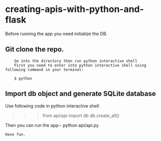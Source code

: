 # creating-apis-with-python-and-flask

Before running the app you need initialize the DB.

## Git clone the repo.

        Go into the directory then run python interactive shell
        First you need to enter into python interactive shell using following command in your terminal:

        $ python

## Import db object and generate SQLite database

Use following code in python interactive shell

>>> from api/api import db
>>> db.create_all()

Then you can run the app:-
    python api/api.py

    Have fun.
    
